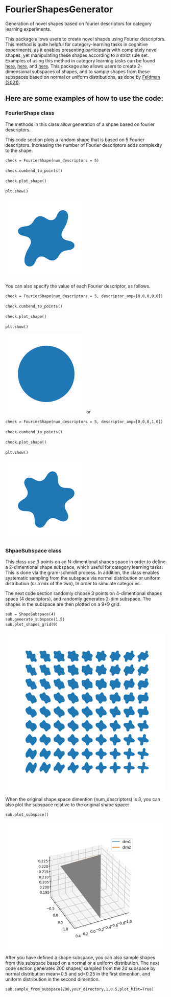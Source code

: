 # FourierShapesGenerator
Generation of novel shapes based on fourier descriptors for category learning experiments. 

This package allows users to create novel shapes using Fourier descriptors. This method is quite helpful for category-learning tasks in cognitive experiments, as it enables presenting participants with completely novel shapes, yet manipulating these shapes according to a strict rule set. Examples of using this method in category learning tasks can be found [here](https://journals.sagepub.com/doi/abs/10.1177/0956797621996663?journalCode=pssa), [here](https://psycnet.apa.org/record/2003-09669-001), and [here](https://www.researchgate.net/publication/237061281_Near_Their_Thresholds_for_Detection_Shapes_Are_Discriminated_by_the_Angular_Separation_of_Their_Corners). This package also allows users to create 2-dimensional subspaces of shapes, and to sample shapes from these subspaces based on normal or uniform distributions, as done by [Feldman (2021)](https://journals.sagepub.com/doi/abs/10.1177/0956797621996663?journalCode=pssa).

## Here are some examples of how to use the code:
### FourierShape class
The methods in this class allow generation of a shpae based on fourier descriptors.

This code section plots a random shape that is based on 5 Fourier descriptors. Increasing the number of Fourier descriptors adds complexity to the shape.


    check = FourierShape(num_descriptors = 5)

    check.cumbend_to_points()

    check.plot_shape()

    plt.show()

 <img src="images/random%20shape%205.png" width="250" height="250">


You can also specify the value of each Fourier descriptor, as follows.

    check = FourierShape(num_descriptors = 5, descriptor_amp=[0,0,0,0,0])

    check.cumbend_to_points()

    check.plot_shape()

    plt.show()

 <img src="images/descriptor_amp00000.png" width="250" height="250">
or 

    check = FourierShape(num_descriptors = 5, descriptor_amp=[0,0,0,1,0])

    check.cumbend_to_points()

    check.plot_shape()

    plt.show()

<img src="images/descriptor_amp00010.png" width="250" height="250">

### ShpaeSubspace class

This class use 3 points on an N-dimentional shapes space in order to
define a 2-dimentional shape subspace, which useful for category learning tasks.
This is done via the gram-schmidt process. In addition, the class enables systematic
sampling from the subspace via normal distribution or uniform distribution (or a mix of the two), 
In order to simulate categories.

The next code section randomly choose 3 points on 4-dimentional shapes space (4 descriptors), 
and randomly generates 2-dim subspace. The shapes in the subspace are then plotted on a 9*9 grid.

    sub = ShapeSubspace(4)
    sub.generate_subspace(1.5)
    sub.plot_shapes_grid(9)
    
<img src="images/stimuli grid seed 1235 factor 2.5.png" width="500" height="500">

When the original shape space dimention (num_descriptors) is 3, 
you can also plot the subspace relative to the original shape space:

    sub.plot_subspace()

<img src="images/Figure_2.png" width="550" height="400">

After you have defined a shape subspace, you can also sample shapes from this subspace based on a normal or a uniform distribution.
The next code section generates 200 shapes, sampled from the 2d subspace by normal
distribution mean=0.5 and sd=0.25 in the first dimention, and uniform distribution in the second
dimention.

    sub.sample_from_subspace(200,your_directory,1,0.5,plot_hist=True)
